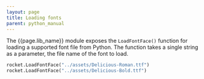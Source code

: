 ```yaml
---
layout: page
title: Loading fonts
parent: python_manual
---
```


The {{page.lib_name}} module exposes the `LoadFontFace()` function for loading a supported font file from Python. The function takes a single string as a parameter, the file name of the font to load.

```python
rocket.LoadFontFace("../assets/Delicious-Roman.ttf")
rocket.LoadFontFace("../assets/Delicious-Bold.ttf")
```
